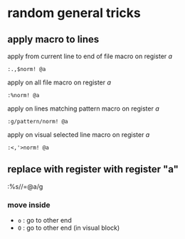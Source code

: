 # random general tricks

## apply macro to lines

apply from current line to end of file macro on register _a_
```vimscript
:.,$norm! @a
```

apply on all file macro on register _a_
```vimscript
:%norm! @a
```

apply on lines matching pattern macro on register _a_
```vimscript
:g/pattern/norm! @a
```

apply on visual selected line macro on register _a_
```vimscript
:<,'>norm! @a
```

## replace with register with register "a"
:%s/<regex>/\=@a/g

### move inside

* `o` : go to other end
* `O` : go to other end (in visual block)

